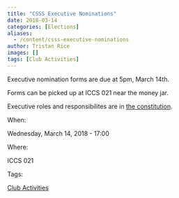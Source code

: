 ```yaml
---
title: "CSSS Executive Nominations"
date: 2018-03-14
categories: [Elections]
aliases:
  - /content/csss-executive-nominations
author: Tristan Rice
images: []
tags: [Club Activities]
---
```


Executive nomination forms are due at 5pm, March 14th.

Forms can be picked up at ICCS 021 near the money jar.

Executive roles and responsibilites are in [the constitution](https://ubccsss.org/club/about/constitution).

When: 

Wednesday, March 14, 2018 - 17:00

Where: 

ICCS 021

Tags: 

[Club Activities](/club)

